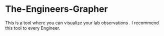 # The-Engineers-Grapher
This is a tool where you can visualize your lab observations . I recommend this tool to every Engineer.
